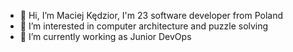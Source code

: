 - 👋 Hi, I’m Maciej Kędzior, I'm 23 software developer from Poland
- 👀 I’m interested in computer architecture and puzzle solving
- 🌱 I’m currently working as Junior DevOps  

<!---
maciejkedzior/maciejkedzior is a ✨ special ✨ repository because its `README.md` (this file) appears on your GitHub profile.
You can click the Preview link to take a look at your changes.
--->
